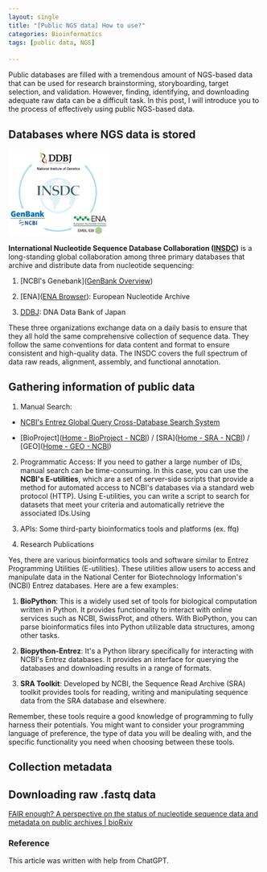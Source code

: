 ```yaml
---
layout: single
title: "[Public NGS data] How to use?"
categories: Bioinformatics
tags: [public data, NGS]

---
```


Public databases are filled with a tremendous amount of NGS-based data that can be used for research brainstorming, storyboarding, target selection, and validation. However, finding, identifying, and downloading adequate raw data can be a difficult task. In this post, I will introduce you to the process of effectively using public NGS-based data.

## Databases where NGS data is stored

<img title="" src="../../images/2023-06-24-public-ngs-data-how-to-use/c1d3fb40fe48b0d8640e9e16d6e12b788df7686a.jpg" alt="INSDC" data-align="center" width="200em">

**International Nucleotide Sequence Database Collaboration ([INSDC](https://www.insdc.org/))** is a long-standing global collaboration among three primary databases that archive and distribute data from nucleotide sequencing:

1. [NCBI's Genebank]([GenBank Overview](https://www.ncbi.nlm.nih.gov/genbank/))

2. [ENA]([ENA Browser](https://www.ebi.ac.uk/ena/browser**/)): European Nucleotide Archive

3. [DDBJ](%5BDDBJ%5D(https://www.ddbj.nig.ac.**jp/index-e**.html)): DNA Data Bank of Japan

These three organizations exchange data on a daily basis to ensure that they all hold the same comprehensive collection of sequence data. They follow the same conventions for data content and format to ensure consistent and high-quality data. The INSDC covers the full spectrum of data raw reads, alignment, assembly, and functional annotation.

## Gathering information of public data

1. Manual Search:
- [NCBI's Entrez Global Query Cross-Database Search System](https://www.ncbi.nlm.nih.gov/sites/gquery)

- [BioProject]([Home - BioProject - NCBI](https://www.ncbi.nlm.nih.gov/bioproject/)) / [SRA]([Home - SRA - NCBI](https://www.ncbi.nlm.nih.gov/sra)) / [GEO]([Home - GEO - NCBI](https://www.ncbi.nlm.nih.gov/geo/))
2. Programmatic Access:
   If you need to gather a large number of IDs, manual search can be time-consuming. In this case, you can use the **NCBI's E-utilities**, which are a set of server-side scripts that provide a method for automated access to NCBI's databases via a standard web protocol (HTTP). Using E-utilities, you can write a script to search for datasets that meet your criteria and automatically retrieve the associated IDs.Using

3. APIs: Some third-party bioinformatics tools and platforms (ex. ffq)

4. Research Publications

Yes, there are various bioinformatics tools and software similar to Entrez Programming Utilities (E-utilities). These utilities allow users to access and manipulate data in the National Center for Biotechnology Information's (NCBI) Entrez databases. Here are a few examples:

1. **BioPython**: This is a widely used set of tools for biological computation written in Python. It provides functionality to interact with online services such as NCBI, SwissProt, and others. With BioPython, you can parse bioinformatics files into Python utilizable data structures, among other tasks.

2. **Biopython-Entrez**: It's a Python library specifically for interacting with NCBI's Entrez databases. It provides an interface for querying the databases and downloading results in a range of formats.

3. **SRA Toolkit**: Developed by NCBI, the Sequence Read Archive (SRA) toolkit provides tools for reading, writing and manipulating sequence data from the SRA database and elsewhere.

Remember, these tools require a good knowledge of programming to fully harness their potentials. You might want to consider your programming language of preference, the type of data you will be dealing with, and the specific functionality you need when choosing between these tools.

## Collection metadata

## Downloading raw .fastq data

[FAIR enough? A perspective on the status of nucleotide sequence data and metadata on public archives | bioRxiv](https://www.biorxiv.org/content/10.1101/2021.09.23.461561v1.full)

### Reference

This article was written with help from ChatGPT.